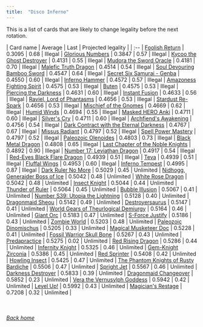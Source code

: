 ```yaml
---
title:  "Disco Inferno"
---
```


This is a list of cards that are likely to change legality before the next rotation.

| Card name | Average | Last | Projected legality |
| :-- |
[Foolish Return](https://db.ygoprodeck.com/card/?search=Foolish%20Return) | 0.3095 | 0.68 | Illegal |
[Glorious Numbers](https://db.ygoprodeck.com/card/?search=Glorious%20Numbers) | 0.3847 | 0.57 | Illegal |
[Kycoo the Ghost Destroyer](https://db.ygoprodeck.com/card/?search=Kycoo%20the%20Ghost%20Destroyer) | 0.4131 | 0.55 | Illegal |
[Mudora the Sword Oracle](https://db.ygoprodeck.com/card/?search=Mudora%20the%20Sword%20Oracle) | 0.4181 | 0.70 | Illegal |
[Malefic Truth Dragon](https://db.ygoprodeck.com/card/?search=Malefic%20Truth%20Dragon) | 0.4514 | 0.54 | Illegal |
[Soul Devouring Bamboo Sword](https://db.ygoprodeck.com/card/?search=Soul%20Devouring%20Bamboo%20Sword) | 0.4547 | 0.64 | Illegal |
[Secret Six Samurai - Genba](https://db.ygoprodeck.com/card/?search=Secret%20Six%20Samurai%20-%20Genba) | 0.4550 | 0.60 | Illegal |
[Inferno Hammer](https://db.ygoprodeck.com/card/?search=Inferno%20Hammer) | 0.4572 | 0.57 | Illegal |
[Amazoness Fighting Spirit](https://db.ygoprodeck.com/card/?search=Amazoness%20Fighting%20Spirit) | 0.4575 | 0.53 | Illegal |
[Buten](https://db.ygoprodeck.com/card/?search=Buten) | 0.4575 | 0.53 | Illegal |
[Piercing the Darkness](https://db.ygoprodeck.com/card/?search=Piercing%20the%20Darkness) | 0.4631 | 0.60 | Illegal |
[Instant Fusion](https://db.ygoprodeck.com/card/?search=Instant%20Fusion) | 0.4633 | 0.56 | Illegal |
[Raviel, Lord of Phantasms](https://db.ygoprodeck.com/card/?search=Raviel,%20Lord%20of%20Phantasms) | 0.4656 | 0.53 | Illegal |
[Stardust Re-Spark](https://db.ygoprodeck.com/card/?search=Stardust%20Re-Spark) | 0.4656 | 0.53 | Illegal |
[Mischief of the Gnomes](https://db.ygoprodeck.com/card/?search=Mischief%20of%20the%20Gnomes) | 0.4669 | 0.62 | Illegal |
[Humid Winds](https://db.ygoprodeck.com/card/?search=Humid%20Winds) | 0.4694 | 0.55 | Illegal |
[Masked HERO Anki](https://db.ygoprodeck.com/card/?search=Masked%20HERO%20Anki) | 0.4711 | 0.60 | Illegal |
[Silver's Cry](https://db.ygoprodeck.com/card/?search=Silver's%20Cry) | 0.4711 | 0.60 | Illegal |
[Archfiend's Awakening](https://db.ygoprodeck.com/card/?search=Archfiend's%20Awakening) | 0.4756 | 0.54 | Illegal |
[Dark Contract with the Eternal Darkness](https://db.ygoprodeck.com/card/?search=Dark%20Contract%20with%20the%20Eternal%20Darkness) | 0.4767 | 0.67 | Illegal |
[Missus Radiant](https://db.ygoprodeck.com/card/?search=Missus%20Radiant) | 0.4797 | 0.52 | Illegal |
[Spell Power Mastery](https://db.ygoprodeck.com/card/?search=Spell%20Power%20Mastery) | 0.4797 | 0.52 | Illegal |
[Paleozoic Olenoides](https://db.ygoprodeck.com/card/?search=Paleozoic%20Olenoides) | 0.4803 | 0.73 | Illegal |
[Black Metal Dragon](https://db.ygoprodeck.com/card/?search=Black%20Metal%20Dragon) | 0.4808 | 0.65 | Illegal |
[Last Chapter of the Noble Knights](https://db.ygoprodeck.com/card/?search=Last%20Chapter%20of%20the%20Noble%20Knights) | 0.4892 | 0.90 | Illegal |
[Number 17: Leviathan Dragon](https://db.ygoprodeck.com/card/?search=Number%2017:%20Leviathan%20Dragon) | 0.4917 | 0.54 | Illegal |
[Red-Eyes Black Flare Dragon](https://db.ygoprodeck.com/card/?search=Red-Eyes%20Black%20Flare%20Dragon) | 0.4939 | 0.51 | Illegal |
[Teva](https://db.ygoprodeck.com/card/?search=Teva) | 0.4939 | 0.51 | Illegal |
[Fluffal Wings](https://db.ygoprodeck.com/card/?search=Fluffal%20Wings) | 0.4953 | 0.60 | Illegal |
[Inferno Tempest](https://db.ygoprodeck.com/card/?search=Inferno%20Tempest) | 0.4995 | 0.87 | Illegal |
[Dark Ruler No More](https://db.ygoprodeck.com/card/?search=Dark%20Ruler%20No%20More) | 0.5029 | 0.45 | Unlimited |
[Nidhogg, Generaider Boss of Ice](https://db.ygoprodeck.com/card/?search=Nidhogg,%20Generaider%20Boss%20of%20Ice) | 0.5042 | 0.48 | Unlimited |
[White Rose Dragon](https://db.ygoprodeck.com/card/?search=White%20Rose%20Dragon) | 0.5042 | 0.48 | Unlimited |
[Insect Knight](https://db.ygoprodeck.com/card/?search=Insect%20Knight) | 0.5044 | 0.44 | Unlimited |
[Thunder of Ruler](https://db.ygoprodeck.com/card/?search=Thunder%20of%20Ruler) | 0.5064 | 0.45 | Unlimited |
[Bubble Illusion](https://db.ygoprodeck.com/card/?search=Bubble%20Illusion) | 0.5067 | 0.41 | Unlimited |
[Number S39: Utopia the Lightning](https://db.ygoprodeck.com/card/?search=Number%20S39:%20Utopia%20the%20Lightning) | 0.5128 | 0.40 | Unlimited |
[Dragonmaid Sheou](https://db.ygoprodeck.com/card/?search=Dragonmaid%20Sheou) | 0.5142 | 0.49 | Unlimited |
[Destroyersaurus](https://db.ygoprodeck.com/card/?search=Destroyersaurus) | 0.5147 | 0.41 | Unlimited |
[World Gears of Theurlogical Demiurgy](https://db.ygoprodeck.com/card/?search=World%20Gears%20of%20Theurlogical%20Demiurgy) | 0.5164 | 0.46 | Unlimited |
[Giant Orc](https://db.ygoprodeck.com/card/?search=Giant%20Orc) | 0.5183 | 0.47 | Unlimited |
[S-Force Justify](https://db.ygoprodeck.com/card/?search=S-Force%20Justify) | 0.5186 | 0.43 | Unlimited |
[Zombie World](https://db.ygoprodeck.com/card/?search=Zombie%20World) | 0.5203 | 0.48 | Unlimited |
[Paleozoic Dinomischus](https://db.ygoprodeck.com/card/?search=Paleozoic%20Dinomischus) | 0.5205 | 0.33 | Unlimited |
[Magical Musketeer Doc](https://db.ygoprodeck.com/card/?search=Magical%20Musketeer%20Doc) | 0.5228 | 0.41 | Unlimited |
[Fossil Warrior Skull Bone](https://db.ygoprodeck.com/card/?search=Fossil%20Warrior%20Skull%20Bone) | 0.5267 | 0.43 | Unlimited |
[Predapractice](https://db.ygoprodeck.com/card/?search=Predapractice) | 0.5275 | 0.02 | Unlimited |
[Red Rising Dragon](https://db.ygoprodeck.com/card/?search=Red%20Rising%20Dragon) | 0.5286 | 0.44 | Unlimited |
[Infernity Knight](https://db.ygoprodeck.com/card/?search=Infernity%20Knight) | 0.5325 | 0.46 | Unlimited |
[Gem-Knight Zirconia](https://db.ygoprodeck.com/card/?search=Gem-Knight%20Zirconia) | 0.5386 | 0.45 | Unlimited |
[Red Sprinter](https://db.ygoprodeck.com/card/?search=Red%20Sprinter) | 0.5408 | 0.42 | Unlimited |
[Howling Insect](https://db.ygoprodeck.com/card/?search=Howling%20Insect) | 0.5425 | 0.47 | Unlimited |
[The Phantom Knights of Rusty Bardiche](https://db.ygoprodeck.com/card/?search=The%20Phantom%20Knights%20of%20Rusty%20Bardiche) | 0.5506 | 0.47 | Unlimited |
[Spright Jet](https://db.ygoprodeck.com/card/?search=Spright%20Jet) | 0.5567 | 0.46 | Unlimited |
[Darkness Destroyer](https://db.ygoprodeck.com/card/?search=Darkness%20Destroyer) | 0.5833 | 0.39 | Unlimited |
[Dragonmaid Changeover](https://db.ygoprodeck.com/card/?search=Dragonmaid%20Changeover) | 0.5852 | 0.23 | Unlimited |
[Vera the Vernusylph Goddess](https://db.ygoprodeck.com/card/?search=Vera%20the%20Vernusylph%20Goddess) | 0.5942 | 0.42 | Unlimited |
[Level Up!](https://db.ygoprodeck.com/card/?search=Level%20Up!) | 0.5992 | 0.43 | Unlimited |
[Magician's Restage](https://db.ygoprodeck.com/card/?search=Magician's%20Restage) | 0.7208 | 0.32 | Unlimited |

<br>

###### [Back home](index)